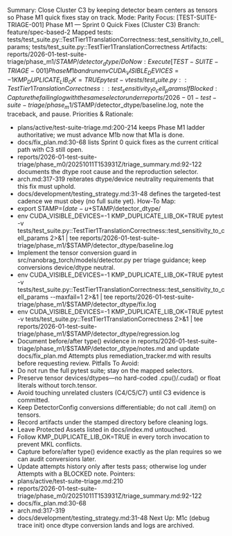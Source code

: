 Summary: Close Cluster C3 by keeping detector beam centers as tensors so Phase M1 quick fixes stay on track.
Mode: Parity
Focus: [TEST-SUITE-TRIAGE-001] Phase M1 — Sprint 0 Quick Fixes (Cluster C3)
Branch: feature/spec-based-2
Mapped tests: tests/test_suite.py::TestTier1TranslationCorrectness::test_sensitivity_to_cell_params; tests/test_suite.py::TestTier1TranslationCorrectness
Artifacts: reports/2026-01-test-suite-triage/phase_m1/$STAMP/detector_dtype/
Do Now: Execute [TEST-SUITE-TRIAGE-001] Phase M1b and run env CUDA_VISIBLE_DEVICES=-1 KMP_DUPLICATE_LIB_OK=TRUE pytest -v tests/test_suite.py::TestTier1TranslationCorrectness::test_sensitivity_to_cell_params
If Blocked: Capture the failing log with the same selector under reports/2026-01-test-suite-triage/phase_m1/$STAMP/detector_dtype/baseline.log, note the traceback, and pause.
Priorities & Rationale:
- plans/active/test-suite-triage.md:200-214 keeps Phase M1 ladder authoritative; we must advance M1b now that M1a is done.
- docs/fix_plan.md:30-68 lists Sprint 0 quick fixes as the current critical path with C3 still open.
- reports/2026-01-test-suite-triage/phase_m0/20251011T153931Z/triage_summary.md:92-122 documents the dtype root cause and the reproduction selector.
- arch.md:317-319 reiterates dtype/device neutrality requirements that this fix must uphold.
- docs/development/testing_strategy.md:31-48 defines the targeted-test cadence we must obey (no full suite yet).
How-To Map:
- export STAMP=$(date -u +%Y%m%dT%H%M%SZ) and mkdir -p reports/2026-01-test-suite-triage/phase_m1/$STAMP/detector_dtype/
- env CUDA_VISIBLE_DEVICES=-1 KMP_DUPLICATE_LIB_OK=TRUE pytest -v tests/test_suite.py::TestTier1TranslationCorrectness::test_sensitivity_to_cell_params 2>&1 | tee reports/2026-01-test-suite-triage/phase_m1/$STAMP/detector_dtype/baseline.log
- Implement the tensor conversion guard in src/nanobrag_torch/models/detector.py per triage guidance; keep conversions device/dtype neutral.
- env CUDA_VISIBLE_DEVICES=-1 KMP_DUPLICATE_LIB_OK=TRUE pytest -v tests/test_suite.py::TestTier1TranslationCorrectness::test_sensitivity_to_cell_params --maxfail=1 2>&1 | tee reports/2026-01-test-suite-triage/phase_m1/$STAMP/detector_dtype/fix.log
- env CUDA_VISIBLE_DEVICES=-1 KMP_DUPLICATE_LIB_OK=TRUE pytest -v tests/test_suite.py::TestTier1TranslationCorrectness 2>&1 | tee reports/2026-01-test-suite-triage/phase_m1/$STAMP/detector_dtype/regression.log
- Document before/after type() evidence in reports/2026-01-test-suite-triage/phase_m1/$STAMP/detector_dtype/notes.md and update docs/fix_plan.md Attempts plus remediation_tracker.md with results before requesting review.
Pitfalls To Avoid:
- Do not run the full pytest suite; stay on the mapped selectors.
- Preserve tensor devices/dtypes—no hard-coded .cpu()/.cuda() or float literals without torch.tensor.
- Avoid touching unrelated clusters (C4/C5/C7) until C3 evidence is committed.
- Keep DetectorConfig conversions differentiable; do not call .item() on tensors.
- Record artifacts under the stamped directory before cleaning logs.
- Leave Protected Assets listed in docs/index.md untouched.
- Follow KMP_DUPLICATE_LIB_OK=TRUE in every torch invocation to prevent MKL conflicts.
- Capture before/after type() evidence exactly as the plan requires so we can audit conversions later.
- Update attempts history only after tests pass; otherwise log under Attempts with a BLOCKED note.
Pointers:
- plans/active/test-suite-triage.md:210
- reports/2026-01-test-suite-triage/phase_m0/20251011T153931Z/triage_summary.md:92-122
- docs/fix_plan.md:30-68
- arch.md:317-319
- docs/development/testing_strategy.md:31-48
Next Up: M1c (debug trace init) once dtype conversion lands and logs are archived.
